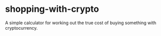 # shopping-with-crypto

A simple calculator for working out the true cost of buying something with cryptocurrency.